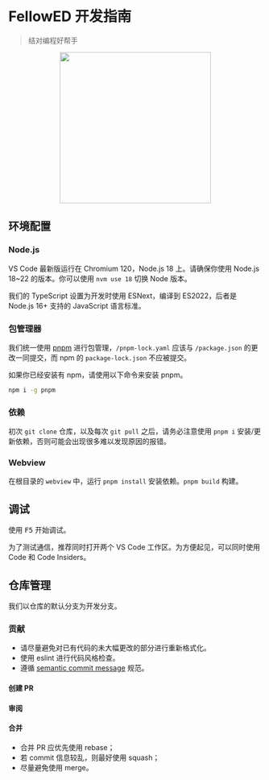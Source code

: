 # FellowED 开发指南

> 结对编程好帮手

<p align="center">
<img src="https://github.com/C4996/FellowEd/assets/20166026/c0b9b235-fdb5-47ed-8f14-ba3eb36d609c" width="300px">
</p>

## 环境配置

### Node.js

VS Code 最新版运行在 Chromium 120，Node.js 18 上。请确保你使用 Node.js 18~22 的版本。你可以使用 `nvm use 18` 切换 Node 版本。

我们的 TypeScript 设置为开发时使用 ESNext，编译到 ES2022，后者是 Node.js 16+ 支持的 JavaScript 语言标准。

### 包管理器

我们统一使用 [pnpm](https://pnpm.io/zh/) 进行包管理，`/pnpm-lock.yaml` 应该与 `/package.json` 的更改一同提交，而 npm 的 `package-lock.json` 不应被提交。

如果你已经安装有 npm，请使用以下命令来安装 pnpm。

```sh
npm i -g pnpm
```

### 依赖

初次 `git clone` 仓库，以及每次 `git pull` 之后，请务必注意使用 `pnpm i` 安装/更新依赖，否则可能会出现很多难以发现原因的报错。

### Webview

在根目录的 `webview` 中，运行 `pnpm install` 安装依赖。`pnpm build` 构建。

## 调试

使用 <kbd>F5</kbd> 开始调试。

为了测试通信，推荐同时打开两个 VS Code 工作区。为方便起见，可以同时使用 Code 和 Code Insiders。

## 仓库管理

我们以仓库的默认分支为开发分支。

### 贡献

- 请尽量避免对已有代码的未大幅更改的部分进行重新格式化。
- 使用 eslint 进行代码风格检查。
- 遵循 [semantic commit message](https://gist.github.com/joshbuchea/6f47e86d2510bce28f8e7f42ae84c716) 规范。

#### 创建 PR

####  审阅

#### 合并

- 合并 PR 应优先使用 rebase；
- 若 commit 信息较乱，则最好使用 squash；
- 尽量避免使用 merge。

